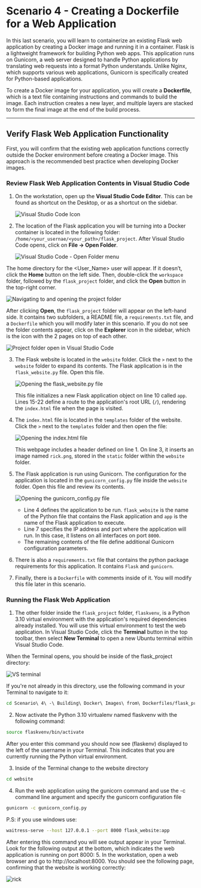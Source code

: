# Scenario 4 - Creating a Dockerfile for a Web Application

In this last scenario, you will learn to containerize an existing Flask web application by creating a Docker image and running it in a container. Flask is a lightweight framework for building Python web apps. This application runs on Gunicorn, a web server designed to handle Python applications by translating web requests into a format Python understands. Unlike Nginx, which supports various web applications, Gunicorn is specifically created for Python-based applications.

To create a Docker image for your application, you will create a **Dockerfile**, which is a text file containing instructions and commands to build the image. Each instruction creates a new layer, and multiple layers are stacked to form the final image at the end of the build process.

---

## Verify Flask Web Application Functionality

First, you will confirm that the existing web application functions correctly outside the Docker environment before creating a Docker image. This approach is the recommended best practice when developing Docker images.

### Review Flask Web Application Contents in Visual Studio Code

1.  On the workstation, open up the **Visual Studio Code Editor**. This can be found as shortcut on the Desktop, or as a shortcut on the sidebar.

    ![Visual Studio Code Icon](https://i.postimg.cc/X7GdCXLZ/Screenshot-2025-06-23-164325.png)

2.  The location of the Flask application you will be turning into a Docker container is located in the following folder: `/home/<your_usernae/<your_path>/flask_project`. After Visual Studio Code opens, click on **File -> Open Folder**.

    ![Visual Studio Code - Open Folder menu](https://i.postimg.cc/Ss1YXpz7/scenario-4-visual-studio-open-folder.png)

The home directory for the <User_Name> user will appear. If it doesn’t, click the **Home** button on the left side. Then, double-click the `workspace` folder, followed by the `flask_project` folder, and click the **Open** button in the top-right corner.

![Navigating to and opening the project folder](https://i.postimg.cc/BbWL5BMX/Screenshot-2025-06-23-164717.png)

After clicking **Open**, the `flask_project` folder will appear on the left-hand side. It contains two subfolders, a README file, a `requirements.txt` file, and a `Dockerfile` which you will modify later in this scenario. If you do not see the folder contents appear, click on the **Explorer** icon in the sidebar, which is the icon with the 2 pages on top of each other.

![Project folder open in Visual Studio Code](https://i.postimg.cc/yYsW-Vd54/scenario-4-visual-studio-with-project-open.png)

3.  The Flask website is located in the `website` folder. Click the `>` next to the `website` folder to expand its contents. The Flask application is in the `flask_website.py` file. Open this file.

    ![Opening the flask_website.py file](https://i.postimg.cc/0QGx3G96/Screenshot-2025-06-23-165046.png)

    This file initializes a new Flask application object on line 10 called `app`. Lines 15-22 define a route to the application's root URL (`/`), rendering the `index.html` file when the page is visited.

4.  The `index.html` file is located in the `templates` folder of the website. Click the `>` next to the `templates` folder and then open the file:

    ![Opening the index.html file](https://i.postimg.cc/cJhGBxhY/Screenshot-2025-06-23-165937.png)

    This webpage includes a header defined on line 1. On line 3, it inserts an image named `rick.png`, stored in the `static` folder within the `website` folder.

5.  The Flask application is run using Gunicorn. The configuration for the application is located in the `gunicorn_config.py` file inside the `website` folder. Open this file and review its contents.

    ![Opening the gunicorn_config.py file](https://i.postimg.cc/kgdrr6hK/Screenshot-2025-06-23-170100.png)

    * Line 4 defines the application to be run. `flask_website` is the name of the Python file that contains the Flask application and `app` is the name of the Flask application to execute.
    * Line 7 specifies the IP address and port where the application will run. In this case, it listens on all interfaces on port `8000`.
    * The remaining contents of the file define additional Gunicorn configuration parameters.

6.  There is also a `requirements.txt` file that contains the python package requirements for this application. It contains `Flask` and `gunicorn`.

7.  Finally, there is a `Dockerfile` with comments inside of it. You will modify this file later in this scenario.

### Running the Flask Web Application

1.  The other folder inside the `flask_project` folder, `flaskvenv`, is a Python 3.10 virtual environment with the application's required dependencies already installed. You will use this virtual environment to test the web application. In Visual Studio Code, click the **Terminal** button in the top toolbar, then select **New Terminal** to open a new Ubuntu terminal within Visual Studio Code.

When the Terminal opens, you should be inside of the flask_project directory:

![VS terminal](https://i.postimg.cc/9XdZtzqz/Screenshot-2025-06-23-173444.png)

If you're not already in this directory, use the following command in your Terminal to navigate to it:

```bash
cd Scenario\ 4\ -\ Building\ Docker\ Images\ from\ Dockerfiles/flask_project
```
2. Now activate the Python 3.10 virtualenv named flaskvenv with the following command:

```bash
source flaskvenv/bin/activate
```
After you enter this command you should now see (flaskenv) displayed to the left of the username in your Terminal. This indicates that you are currently running the Python virtual environment.

3. Inside of the Terminal change to the website directory
```bash
cd website
```

4. Run the web application using the gunicorn command and use the -c command line argument and specify the gunicorn configuration file
  ```bash
  gunicorn -c gunicorn_config.py
  ```
  P.S: if you use windows use: 
  ```bash
  waitress-serve --host 127.0.0.1 --port 8000 flask_website:app
  ```

  After entering this command you will see output appear in your Terminal. Look for the following output at the bottom, which indicates the web application is running on port 8000:
5. In the workstation, open a web browser and go to http://localhost:8000. You should see the following page, confirming that the website is working correctly:

![rick](https://i.postimg.cc/9MGb7bhQ/Screenshot-2025-06-23-174522.png)

